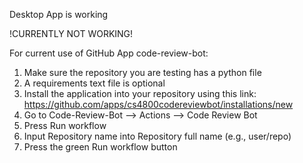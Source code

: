 Desktop App is working

!CURRENTLY NOT WORKING!

For current use of GitHub App code-review-bot:
1. Make sure the repository you are testing has a python file
2. A requirements text file is optional
3. Install the application into your repository using this link: https://github.com/apps/cs4800codereviewbot/installations/new
5. Go to Code-Review-Bot --> Actions --> Code Review Bot
6. Press Run workflow
8. Input Repository name into Repository full name (e.g., user/repo)
9. Press the green Run workflow button
